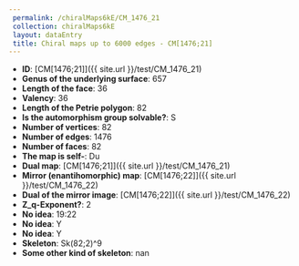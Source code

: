 ```yaml
--- 
 permalink: /chiralMaps6kE/CM_1476_21 
 collection: chiralMaps6kE
 layout: dataEntry
 title: Chiral maps up to 6000 edges - CM[1476;21]
---
```


- **ID**: [CM[1476;21]]({{ site.url }}/test/CM_1476_21)
- **Genus of the underlying surface**: 657
- **Length of the face**: 36
- **Valency**: 36
- **Length of the Petrie polygon**: 82
- **Is the automorphism group solvable?**: S
- **Number of vertices**: 82
- **Number of edges**: 1476
- **Number of faces**: 82
- **The map is self-**: Du
- **Dual map**: [CM[1476;21]]({{ site.url }}/test/CM_1476_21)
- **Mirror (enantihomorphic) map**: [CM[1476;22]]({{ site.url }}/test/CM_1476_22)
- **Dual of the mirror image**: [CM[1476;22]]({{ site.url }}/test/CM_1476_22)
- **Z_q-Exponent?**: 2
- **No idea**:  19:22
- **No idea**: Y
- **No idea**: Y
- **Skeleton**: Sk(82;2)^9
- **Some other kind of skeleton**: nan
